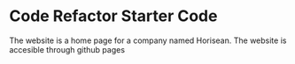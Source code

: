 # Code Refactor Starter Code
The website is a home page for a company named Horisean.
The website is accesible through github pages
